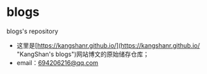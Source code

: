 # blogs
blogs's repository


- 这里是[https://kangshanr.github.io/](https://kangshanr.github.io/ "KangShan's blogs")网站博文的原始储存仓库；
- email：694206216@qq.com
